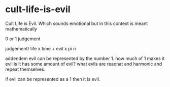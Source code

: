 # cult-life-is-evil
Cult Life is Evil. Which sounds emotional but in this context is meant mathematically

0 or 1 judgement

judgement/
life x time + evil x pi n

addendem
evil can be represented by the number 1. how much of 1 makes it evil is it has some amount of evil? what evils are reaonat and harmonic and repeat themselves.

if evil can be represented as a 1 then it is evil.

